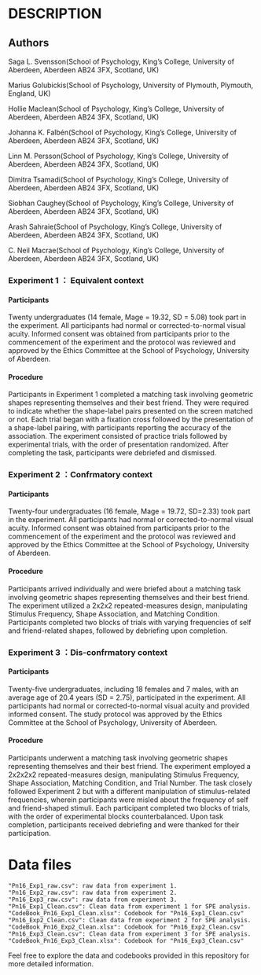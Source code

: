 # DESCRIPTION

## Authors

Saga L. Svensson(School of Psychology, King’s College, University of Aberdeen, Aberdeen AB24 3FX, Scotland, UK)

Marius Golubickis(School of Psychology, University of Plymouth, Plymouth, England, UK)

Hollie Maclean(School of Psychology, King’s College, University of Aberdeen, Aberdeen AB24 3FX, Scotland, UK)

Johanna K. Falbén(School of Psychology, King’s College, University of Aberdeen, Aberdeen AB24 3FX, Scotland, UK)

Linn M. Persson(School of Psychology, King’s College, University of Aberdeen, Aberdeen AB24 3FX, Scotland, UK)

Dimitra Tsamadi(School of Psychology, King’s College, University of Aberdeen, Aberdeen AB24 3FX, Scotland, UK)

Siobhan Caughey(School of Psychology, King’s College, University of Aberdeen, Aberdeen AB24 3FX, Scotland, UK)

Arash Sahraie(School of Psychology, King’s College, University of Aberdeen, Aberdeen AB24 3FX, Scotland, UK)

C. Neil Macrae(School of Psychology, King’s College, University of Aberdeen, Aberdeen AB24 3FX, Scotland, UK)

### Experiment 1  ： Equivalent context

#### Participants

Twenty undergraduates (14 female, Mage = 19.32, SD = 5.08) took part in the experiment. All participants had normal or corrected-to-normal visual acuity. Informed consent was obtained from participants prior to the commencement of the experiment and the protocol was reviewed and approved by the Ethics Committee at the School of Psychology, University of Aberdeen.

#### Procedure

Participants in Experiment 1 completed a matching task involving geometric shapes representing themselves and their best friend. They were required to indicate whether the shape-label pairs presented on the screen matched or not. Each trial began with a fixation cross followed by the presentation of a shape-label pairing, with participants reporting the accuracy of the association. The experiment consisted of practice trials followed by experimental trials, with the order of presentation randomized. After completing the task, participants were debriefed and dismissed.

### Experiment 2  ：Confrmatory context

#### Participants

Twenty-four undergraduates (16 female, Mage = 19.72, SD=2.33) took part in the experiment. All participants had normal or corrected-to-normal visual acuity. Informed consent was obtained from participants prior to the commencement of the experiment and the protocol was reviewed and approved by the Ethics Committee at the School of Psychology, University of Aberdeen.

#### Procedure

Participants arrived individually and were briefed about a matching task involving geometric shapes representing themselves and their best friend. The experiment utilized a 2x2x2 repeated-measures design, manipulating Stimulus Frequency, Shape Association, and Matching Condition. Participants completed two blocks of trials with varying frequencies of self and friend-related shapes, followed by debriefing upon completion.

### Experiment 3  ：Dis-confrmatory context

#### Participants

Twenty-five undergraduates, including 18 females and 7 males, with an average age of 20.4 years (SD = 2.75), participated in the experiment. All participants had normal or corrected-to-normal visual acuity and provided informed consent. The study protocol was approved by the Ethics Committee at the School of Psychology, University of Aberdeen.

#### Procedure

Participants underwent a matching task involving geometric shapes representing themselves and their best friend. The experiment employed a 2x2x2x2 repeated-measures design, manipulating Stimulus Frequency, Shape Association, Matching Condition, and Trial Number. The task closely followed Experiment 2 but with a different manipulation of stimulus-related frequencies, wherein participants were misled about the frequency of self and friend-shaped stimuli. Each participant completed two blocks of trials, with the order of experimental blocks counterbalanced. Upon task completion, participants received debriefing and were thanked for their participation.


# Data files

```
"Pn16_Exp1_raw.csv": raw data from experiment 1.
"Pn16_Exp2_raw.csv": raw data from experiment 2.
"Pn16_Exp3_raw.csv": raw data from experiment 3.
"Pn16_Exp1_Clean.csv": Clean data from experiment 1 for SPE analysis.
"CodeBook_Pn16_Exp1_Clean.xlsx": Codebook for "Pn16_Exp1_Clean.csv"
"Pn16_Exp2_Clean.csv": Clean data from experiment 2 for SPE analysis.
"CodeBook_Pn16_Exp2_Clean.xlsx": Codebook for "Pn16_Exp2_Clean.csv"
"Pn16_Exp3_Clean.csv": Clean data from experiment 3 for SPE analysis.
"CodeBook_Pn16_Exp3_Clean.xlsx": Codebook for "Pn16_Exp3_Clean.csv"
```

Feel free to explore the data and codebooks provided in this repository for more detailed information.
